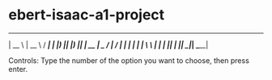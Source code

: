 # ebert-isaac-a1-project

  _____   _____    _____ 
 |  __ \ |  __ \  / ____|
 | |__) || |__) || |  __ 
 |  _  / |  ___/ | | |_ |
 | | \ \ | |     | |__| |
 |_|  \_\|_|      \_____|
                         
                         
Controls: Type the number of the option you want to choose, then press enter.
